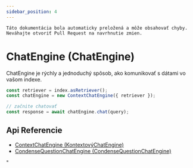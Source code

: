 ```yaml
---
sidebar_position: 4
---
```


`Táto dokumentácia bola automaticky preložená a môže obsahovať chyby. Neváhajte otvoriť Pull Request na navrhnutie zmien.`

# ChatEngine (ChatEngine)

ChatEngine je rýchly a jednoduchý spôsob, ako komunikovať s dátami vo vašom indexe.

```typescript
const retriever = index.asRetriever();
const chatEngine = new ContextChatEngine({ retriever });

// začnite chatovať
const response = await chatEngine.chat(query);
```

## Api Referencie

- [ContextChatEngine (KontextovýChatEngine)](../../api/classes/ContextChatEngine.md)
- [CondenseQuestionChatEngine (CondenseQuestionChatEngine)](../../api/classes/ContextChatEngine.md)

"
